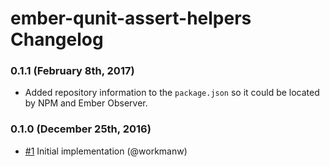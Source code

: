 # ember-qunit-assert-helpers Changelog

### 0.1.1 (February 8th, 2017)

- Added repository information to the `package.json` so it could be located by NPM and Ember Observer.

### 0.1.0 (December 25th, 2016)

- [#1](https://github.com/workmanw/ember-qunit-assert-helpers/pull/1) Initial implementation (@workmanw)
